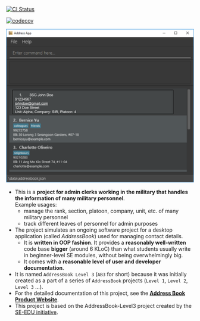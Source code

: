 [![CI Status](https://github.com/se-edu/addressbook-level3/workflows/Java%20CI/badge.svg)](https://github.com/se-edu/addressbook-level3/actions)

[![codecov](https://codecov.io/gh/AY2223S2-CS2103T-W10-3/tp/branch/master/graph/badge.svg?token=4F64F7O6TM)](https://codecov.io/gh/AY2223S2-CS2103T-W10-3/tp)

![Ui](docs/images/Ui.png)

- This is a **project for admin clerks working in the military that handles the information of many military personnel**.<br>
  Example usages:
  - manage the rank, section, platoon, company, unit, etc. of many military personnel
  - track different leaves of personnel for admin purposes
- The project simulates an ongoing software project for a desktop application (called _AddressBook_) used for managing contact details.
  - It is **written in OOP fashion**. It provides a **reasonably well-written** code base **bigger** (around 6 KLoC) than what students usually write in beginner-level SE modules, without being overwhelmingly big.
  - It comes with a **reasonable level of user and developer documentation**.
- It is named `AddressBook Level 3` (`AB3` for short) because it was initially created as a part of a series of `AddressBook` projects (`Level 1`, `Level 2`, `Level 3` ...).
- For the detailed documentation of this project, see the **[Address Book Product Website](https://se-education.org/addressbook-level3)**.
- This project is based on the AddressBook-Level3 project created by the [SE-EDU initiative](https://se-education.org).
